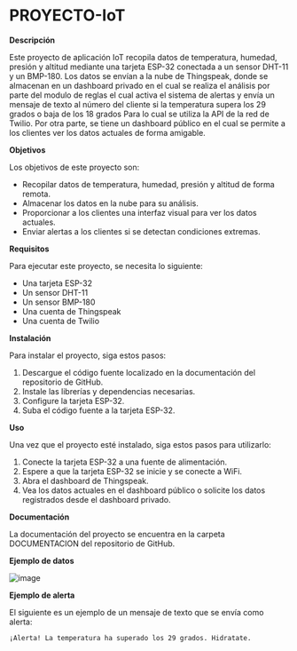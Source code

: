 # PROYECTO-IoT

**Descripción**

Este proyecto de aplicación IoT recopila datos de temperatura, humedad, presión y altitud mediante una tarjeta ESP-32 conectada a un sensor DHT-11 y un BMP-180. Los datos se envían a la nube de Thingspeak, donde se almacenan en un dashboard privado en el cual se realiza el análisis por parte del modulo de reglas el cual activa el sistema de alertas y envía un mensaje de texto al número del cliente si la temperatura supera los 29 grados o baja de los 18 grados Para lo cual se utiliza la API de la red de Twilio. Por otra parte, se tiene un dashboard público en el cual se permite a los clientes ver los datos actuales de forma amigable.


**Objetivos**

Los objetivos de este proyecto son:

* Recopilar datos de temperatura, humedad, presión y altitud de forma remota.
* Almacenar los datos en la nube para su análisis.
* Proporcionar a los clientes una interfaz visual para ver los datos actuales.
* Enviar alertas a los clientes si se detectan condiciones extremas.

**Requisitos**

Para ejecutar este proyecto, se necesita lo siguiente:

* Una tarjeta ESP-32
* Un sensor DHT-11
* Un sensor BMP-180
* Una cuenta de Thingspeak
* Una cuenta de Twilio

**Instalación**

Para instalar el proyecto, siga estos pasos:

1. Descargue el código fuente localizado en la documentación del repositorio de GitHub.
2. Instale las librerías y dependencias necesarias.
3. Configure la tarjeta ESP-32.
4. Suba el código fuente a la tarjeta ESP-32.

**Uso**

Una vez que el proyecto esté instalado, siga estos pasos para utilizarlo:

1. Conecte la tarjeta ESP-32 a una fuente de alimentación.
2. Espere a que la tarjeta ESP-32 se inicie y se conecte a WiFi.
3. Abra el dashboard de Thingspeak.
4. Vea los datos actuales en el dashboard público o solicite los datos registrados desde el dashboard privado.

**Documentación**

La documentación del proyecto se encuentra en la carpeta DOCUMENTACION del repositorio de GitHub.

**Ejemplo de datos**

![image](https://github.com/Mike15234/PROYECTO-IoT/assets/46784943/abb7743a-f1e5-46d1-a0fd-bbd8eb4a785c)

**Ejemplo de alerta**

El siguiente es un ejemplo de un mensaje de texto que se envía como alerta:

```
¡Alerta! La temperatura ha superado los 29 grados. Hidratate.
```
